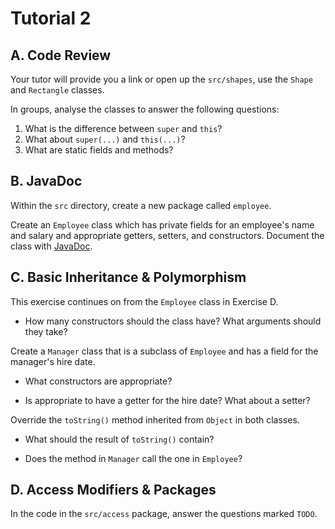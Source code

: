 # Tutorial 2

## A. Code Review 

Your tutor will provide you a link or open up the `src/shapes`, use the `Shape` and `Rectangle` classes.

In groups, analyse the classes to answer the following questions:

1. What is the difference between `super` and `this`?
2. What about `super(...)` and `this(...)`?
4. What are static fields and methods?

## B. JavaDoc 

Within the `src` directory, create a new package called `employee`.

Create an `Employee` class which has private fields for an employee's name and salary and appropriate getters, setters, and constructors. Document the class with [JavaDoc](https://www.oracle.com/au/technical-resources/articles/java/javadoc-tool.html).

## C. Basic Inheritance & Polymorphism 

This exercise continues on from the `Employee` class in Exercise D.

* How many constructors should the class have? What arguments should they take?

Create a `Manager` class that is a subclass of `Employee` and has a field for the manager's hire date.

* What constructors are appropriate?

* Is appropriate to have a getter for the hire date? What about a setter?

Override the `toString()` method inherited from `Object` in both classes.

* What should the result of `toString()` contain?

* Does the method in `Manager` call the one in `Employee`?

## D. Access Modifiers & Packages 

In the code in the `src/access` package, answer the questions marked `TODO`.